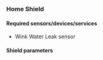 ### Home Shield

#### Required sensors/devices/services
- Wink Water Leak sensor

#### Shield parameters
